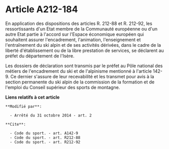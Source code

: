 # Article A212-184

En application des dispositions des articles R. 212-88 et R. 212-92, les ressortissants d'un Etat membre de la Communauté
européenne ou d'un autre Etat partie à l'accord sur l'Espace économique européen qui souhaitent assurer l'encadrement,
l'animation, l'enseignement et l'entraînement du ski alpin et de ses activités dérivées, dans le cadre de la liberté
d'établissement ou de la libre prestation de services, se déclarent au préfet du département de l'Isère. 

Les dossiers de déclaration sont transmis par le préfet au Pôle national des métiers de l'encadrement du ski et de
l'alpinisme mentionné à l'article 142-9. Ce dernier s'assure de leur recevabilité et les transmet pour avis à la section
permanente du ski alpin de la commission de la formation et de l'emploi du Conseil supérieur des sports de montagne.

**Liens relatifs à cet article**

	**Modifié par**:

	  - Arrêté du 31 octobre 2014 - art. 2

	**Cite**:

	  - Code du sport. - art. A142-9
	  - Code du sport. - art. R212-88
	  - Code du sport. - art. R212-92
